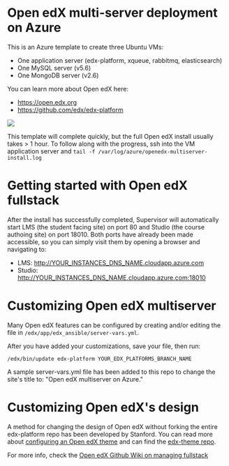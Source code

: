 # Open edX multi-server deployment on Azure

This is an Azure template to create three Ubuntu VMs: 
- One application server (edx-platform, xqueue, rabbitmq, elasticsearch)
- One MySQL server (v5.6)
- One MongoDB server (v2.6)

You can learn more about Open edX here:
- https://open.edx.org
- https://github.com/edx/edx-platform

<a href="https://portal.azure.com/#create/Microsoft.Template/uri/https%3A%2F%2Fraw.githubusercontent.com%2Fsrwiser%2Fopenedx-azure-multiserver%2Fmaster%2Fazuredeploy.json" target="_blank">
    <img src="http://azuredeploy.net/deploybutton.png"/>
</a>

This template will complete quickly, but the full Open edX install usually takes > 1 hour. To follow along with the progress, ssh into the VM application server and `tail -f /var/log/azure/openedx-multiserver-install.log`

# Getting started with Open edX fullstack
After the install has successfully completed, Supervisor will automatically start LMS (the student facing site) on port 80 and Studio (the course authoing site) on port 18010. Both ports have already been made accessible, so you can simply visit them by opening a browser and navigating to:
 - LMS: http://YOUR_INSTANCES_DNS_NAME.cloudapp.azure.com 
 - Studio: http://YOUR_INSTANCES_DNS_NAME.cloudapp.azure.com:18010

# Customizing Open edX multiserver
Many Open edX features can be configured by creating and/or editing the file in `/edx/app/edx_ansible/server-vars.yml`. 

After you have added your customizations, save your file, then run:
```
/edx/bin/update edx-platform YOUR_EDX_PLATFORMS_BRANCH_NAME
```

A sample server-vars.yml file has been added to this repo to change the site's title to: "Open edX multiserver on Azure."

# Customizing Open edX's design
A method for changing the design of Open edX without forking the entire edx-platform repo has been developed by Stanford. You can read more about [configuring an Open edX theme](https://github.com/edx/edx-platform/wiki/Stanford-Theming) and can find the [edx-theme repo](https://github.com/Stanford-Online/edx-theme). 

For more info, check the [Open edX Github Wiki on managing fullstack](https://github.com/edx/configuration/wiki/edX-Managing-the-Full-Stack)
